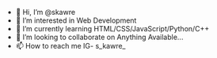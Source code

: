 - 👋 Hi, I’m @skawre
- 👀 I’m interested in Web Development
- 🌱 I’m currently learning HTML/CSS/JavaScript/Python/C++
- 💞️ I’m looking to collaborate on Anything Available...
- 📫 How to reach me IG- s_kawre_

<!---
skawre/skawre is a ✨ special ✨ repository because its `README.md` (this file) appears on your GitHub profile.
You can click the Preview link to take a look at your changes.
--->
